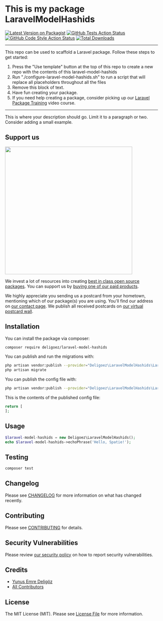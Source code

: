 # This is my package LaravelModelHashids

[![Latest Version on Packagist](https://img.shields.io/packagist/v/deligoez/laravel-model-hashids.svg?style=flat-square)](https://packagist.org/packages/deligoez/laravel-model-hashids)
[![GitHub Tests Action Status](https://img.shields.io/github/workflow/status/deligoez/laravel-model-hashids/run-tests?label=tests)](https://github.com/deligoez/laravel-model-hashids/actions?query=workflow%3Arun-tests+branch%3Amain)
[![GitHub Code Style Action Status](https://img.shields.io/github/workflow/status/deligoez/laravel-model-hashids/Check%20&%20fix%20styling?label=code%20style)](https://github.com/deligoez/laravel-model-hashids/actions?query=workflow%3A"Check+%26+fix+styling"+branch%3Amain)
[![Total Downloads](https://img.shields.io/packagist/dt/deligoez/laravel-model-hashids.svg?style=flat-square)](https://packagist.org/packages/deligoez/laravel-model-hashids)

---
This repo can be used to scaffold a Laravel package. Follow these steps to get started:

1. Press the "Use template" button at the top of this repo to create a new repo with the contents of this laravel-model-hashids
2. Run "./configure-laravel-model-hashids.sh" to run a script that will replace all placeholders throughout all the files
3. Remove this block of text.
4. Have fun creating your package.
5. If you need help creating a package, consider picking up our <a href="https://laravelpackage.training">Laravel Package Training</a> video course.
---

This is where your description should go. Limit it to a paragraph or two. Consider adding a small example.

## Support us

[<img src="https://github-ads.s3.eu-central-1.amazonaws.com/laravel-model-hashids.jpg?t=1" width="419px" />](https://spatie.be/github-ad-click/laravel-model-hashids)

We invest a lot of resources into creating [best in class open source packages](https://spatie.be/open-source). You can support us by [buying one of our paid products](https://spatie.be/open-source/support-us).

We highly appreciate you sending us a postcard from your hometown, mentioning which of our package(s) you are using. You'll find our address on [our contact page](https://spatie.be/about-us). We publish all received postcards on [our virtual postcard wall](https://spatie.be/open-source/postcards).

## Installation

You can install the package via composer:

```bash
composer require deligoez/laravel-model-hashids
```

You can publish and run the migrations with:

```bash
php artisan vendor:publish --provider="Deligoez\LaravelModelHashids\LaravelModelHashidsServiceProvider" --tag="laravel-model-hashids-migrations"
php artisan migrate
```

You can publish the config file with:
```bash
php artisan vendor:publish --provider="Deligoez\LaravelModelHashids\LaravelModelHashidsServiceProvider" --tag="laravel-model-hashids-config"
```

This is the contents of the published config file:

```php
return [
];
```

## Usage

```php
$laravel-model-hashids = new Deligoez\LaravelModelHashids();
echo $laravel-model-hashids->echoPhrase('Hello, Spatie!');
```

## Testing

```bash
composer test
```

## Changelog

Please see [CHANGELOG](CHANGELOG.md) for more information on what has changed recently.

## Contributing

Please see [CONTRIBUTING](.github/CONTRIBUTING.md) for details.

## Security Vulnerabilities

Please review [our security policy](../../security/policy) on how to report security vulnerabilities.

## Credits

- [Yunus Emre Deligöz](https://github.com/deligoez)
- [All Contributors](../../contributors)

## License

The MIT License (MIT). Please see [License File](LICENSE.md) for more information.
